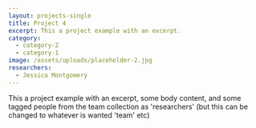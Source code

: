 ```yaml
---
layout: projects-single
title: Project 4
excerpt: This a project example with an excerpt.
category:
  - category-2
  - category-1
image: /assets/uploads/placeholder-2.jpg
researchers:
  - Jessica Montgomery
---
```

This a project example with an excerpt, some body content, and some tagged people from the team collection as 'researchers' (but this can be changed to whatever is wanted 'team' etc)